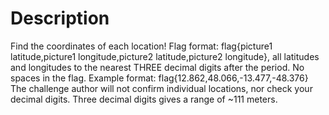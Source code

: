 # Description
Find the coordinates of each location!
Flag format: flag{picture1 latitude,picture1 longitude,picture2 latitude,picture2 longitude}, all latitudes and longitudes to the nearest THREE decimal digits after the period. No spaces in the flag.
Example format: flag{12.862,48.066,-13.477,-48.376} The challenge author will not confirm individual locations, nor check your decimal digits. Three decimal digits gives a range of ~111 meters.

